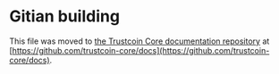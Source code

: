 Gitian building
================

This file was moved to [the Trustcoin Core documentation repository](https://github.com/trustcoin-core/docs/blob/master/gitian-building.md) at [https://github.com/trustcoin-core/docs](https://github.com/trustcoin-core/docs).
